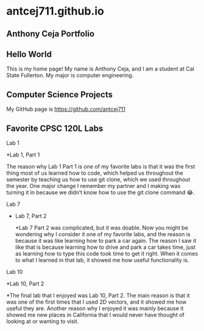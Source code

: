 # antcej711.github.io

## Anthony Ceja Portfolio

## Hello World

This is my home page! My name is Anthony Ceja, and I am a student at Cal State Fullerton. My major is computer engineering.

## Computer Science Projects
My GitHub page is https://github.com/antcej711

## Favorite CPSC 120L Labs 

Lab 1

*Lab 1, Part 1

  The reason why Lab 1 Part 1 is one of my favorite labs is that it was the first thing most of us learned how to code, which helped us throughout the semester by teaching us how to use git clone, which we used throughout the year. One major change I remember my partner and I making was turning it in because we didn’t know how to use the git clone command 😂.

Lab 7

* Lab 7, Part 2

  *Lab 7 Part 2 was complicated, but it was doable. Now you might be wondering why I consider it one of my favorite labs, and the reason is because it was like learning how to park a car again. The reason I saw it like that is because learning how to drive and park a car takes time, just as learning how to type this code took time to get it right. When it comes to what I learned in that lab, it showed me how useful functionality is.

Lab 10

*Lab 10, Part 2

  *The final lab that I enjoyed was Lab 10, Part 2. The main reason is that it was one of the first times that I used 2D vectors, and it showed me how useful they are. Another reason why I enjoyed it was mainly because it showed me new places in California that I would never have thought of looking at or wanting to visit.
